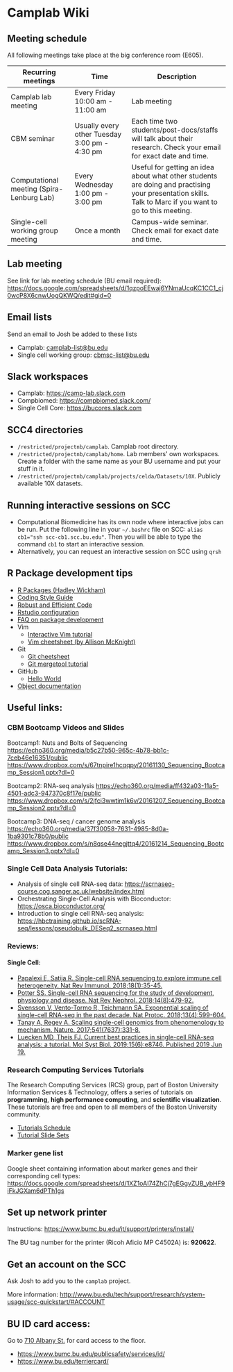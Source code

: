 # Camplab Wiki
## Meeting schedule
All following meetings take place at the big conference room (E605).

| Recurring meetings | Time | Description |
| --- | --- | --- |
| Camplab lab meeting | Every Friday 10:00 am - 11:00 am | Lab meeting |
| CBM seminar | Usually every other Tuesday 3:00 pm - 4:30 pm | Each time two students/post-docs/staffs will talk about their research. Check your email for exact date and time. |
| Computational meeting (Spira-Lenburg Lab) | Every Wednesday 1:00 pm - 3:00 pm | Useful for getting an idea about what other students are doing and practising your presentation skills. Talk to Marc if you want to go to this meeting. |
| Single-cell working group meeting | Once a month | Campus-wide seminar. Check email for exact date and time. |

## Lab meeting
See link for lab meeting schedule (BU email required):
https://docs.google.com/spreadsheets/d/1qzpoEEwaj6YNmaUcqKC1CC1_cj0wcP8X6cnwUogQKWQ/edit#gid=0

## Email lists
Send an email to Josh be added to these lists
- Camplab: camplab-list@bu.edu
- Single cell working group: cbmsc-list@bu.edu
## Slack workspaces
- Camplab: https://camp-lab.slack.com
- Compbiomed: https://compbiomed.slack.com/
- Single Cell Core: https://bucores.slack.com

## SCC4 directories
- `/restricted/projectnb/camplab`. Camplab root directory.
- `/restricted/projectnb/camplab/home`. Lab members' own workspaces. Create a folder with the same name as your BU username and put your stuff in it.
- `/restricted/projectnb/camplab/projects/celda/Datasets/10X`. Publicly available 10X datasets.

## Running interactive sessions on SCC
- Computational Biomedicine has its own node where interactive jobs can be run. Put the following line in your `~/.bashrc` file on SCC: ```alias cb1="ssh scc-cb1.scc.bu.edu"```. Then you will be able to type the command `cb1` to start an interactive session.
- Alternatively, you can request an interactive session on SCC using ```qrsh```

## R Package development tips
- [R Packages (Hadley Wickham)](http://r-pkgs.had.co.nz/)
- [Coding Style Guide](https://github.com/campbio/celda/wiki/Celda-Development-Coding-Style-Guide)
- [Robust and Efficient Code](https://github.com/campbio/celda/wiki/Celda-Development-Robust-and-Efficient-Code)
- [Rstudio configuration](https://github.com/campbio/celda/wiki/Celda-Development-Rstudio-configuration)
- [FAQ on package development](https://github.com/campbio/celda/wiki/FAQ-on-package-development)
- Vim
  - [Interactive Vim tutorial](https://openvim.com/)
  - [Vim cheetsheet (by Allison McKnight)](https://www.cs.cmu.edu/~15131/f17/topics/vim/vim-cheatsheet.pdf)
- Git
  - [Git cheetsheet](https://about.gitlab.com/images/press/git-cheat-sheet.pdf)
  - [Git mergetool tutorial](https://gist.github.com/karenyyng/f19ff75c60f18b4b8149)
- GitHub
  - [Hello World](https://guides.github.com/activities/hello-world/)
- [Object documentation](http://r-pkgs.had.co.nz/man.html)

## Useful links:
### CBM Bootcamp Videos and Slides
Bootcamp1: Nuts and Bolts of Sequencing
https://echo360.org/media/b5c27b50-965c-4b78-bb1c-7ceb46e16351/public
https://www.dropbox.com/s/67tnpire1hcqqpy/20161130_Sequencing_Bootcamp_Session1.pptx?dl=0

Bootcamp2: RNA-seq analysis
https://echo360.org/media/ff432a03-11a5-4501-adc3-947370c8f17e/public
https://www.dropbox.com/s/2jfci3wwtim1k6v/20161207_Sequencing_Bootcamp_Session2.pptx?dl=0

Bootcamp3: DNA-seq / cancer genome analysis
https://echo360.org/media/37f30058-7631-4985-8d0a-1ba9301c78b0/public
https://www.dropbox.com/s/n8qse44negjttq4/20161214_Sequencing_Bootcamp_Session3.pptx?dl=0

### Single Cell Data Analysis Tutorials:
- Analysis of single cell RNA-seq data: https://scrnaseq-course.cog.sanger.ac.uk/website/index.html
- Orchestrating Single-Cell Analysis with Bioconductor: https://osca.bioconductor.org/
- Introduction to single cell RNA-seq analysis: https://hbctraining.github.io/scRNA-seq/lessons/pseudobulk_DESeq2_scrnaseq.html
### Reviews:
#### Single Cell:
- [Papalexi E, Satija R. Single-cell RNA sequencing to explore immune cell heterogeneity. Nat Rev Immunol. 2018;18(1):35-45.](https://www.nature.com/articles/nri.2017.76)
- [Potter SS. Single-cell RNA sequencing for the study of development, physiology and disease. Nat Rev Nephrol. 2018;14(8):479-92.](https://www.nature.com/articles/s41581-018-0021-7)
- [Svensson V, Vento-Tormo R, Teichmann SA. Exponential scaling of single-cell RNA-seq in the past decade. Nat Protoc. 2018;13(4):599-604.](https://www.nature.com/articles/nprot.2017.149)
- [Tanay A, Regev A. Scaling single-cell genomics from phenomenology to mechanism. Nature. 2017;541(7637):331-8.](https://www.nature.com/articles/nature21350)
- [Luecken MD, Theis FJ. Current best practices in single-cell RNA-seq analysis: a tutorial. Mol Syst Biol. 2019;15(6):e8746. Published 2019 Jun 19.](https://www.ncbi.nlm.nih.gov/pmc/articles/PMC6582955/)

### Research Computing Services Tutorials
The Research Computing Services (RCS) group, part of Boston University Information Services & Technology, offers a series of tutorials on **programming**, **high performance computing**, and **scientific visualization**. These tutorials are free and open to all members of the Boston University community.
- [Tutorials Schedule](https://www.bu.edu/tech/about/training/classroom/rcs-tutorials/)
- [Tutorial Slide Sets](http://www.bu.edu/tech/support/research/training-consulting/live-tutorials/)

### Marker gene list
Google sheet containing information about marker genes and their corresponding cell types:
https://docs.google.com/spreadsheets/d/1XZ1oAI74ZhCj7gEGgvZUB_ybHF9iFkJGXam6dPTh1gs

## Set up network printer
Instructions: https://www.bumc.bu.edu/it/support/printers/install/

The BU tag number for the printer (Ricoh Aficio MP C4502A) is: **920622**.

## Get an account on the SCC
Ask Josh to add you to the `camplab` project.

More information: http://www.bu.edu/tech/support/research/system-usage/scc-quickstart/#ACCOUNT

## BU ID card access:
Go to [710 Albany St.](https://goo.gl/maps/1e6iaxfQnMz) for card access to the floor.
- https://www.bumc.bu.edu/publicsafety/services/id/
- https://www.bu.edu/terriercard/
